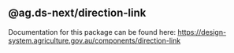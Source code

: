## @ag.ds-next/direction-link

Documentation for this package can be found here: https://design-system.agriculture.gov.au/components/direction-link
